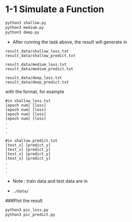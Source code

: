 # 1-1 Simulate a Function

```bash
python3 shallow.py
python3 medium.py
python3 deep.py
```

* After running the task above, the result will generate in

```
result_data/shallow_loss.txt
result_data/shallow_predict.txt

result_data/medium_loss.txt
result_data/medium_predict.txt

result_data/deep_loss.txt
result_data/deep_predict.txt
```

with the format, for example

```
#in shallow_loss.txt
[epoch num] [loss]
[epoch num] [loss]
[epoch num] [loss]
[epoch num] [loss]
.
.
.
```

```
#in shallow_predict.txt
[test_x] [predict_y]
[test_x] [predict_y]
[test_x] [predict_y]
[test_x] [predict_y]
.
.
.
```

* Note : train data and test data are in

* ```bash
  ./data/
  ```

###Plot the result
```bash
python3 pic_loss.py
python3 pic_predict.py
```
